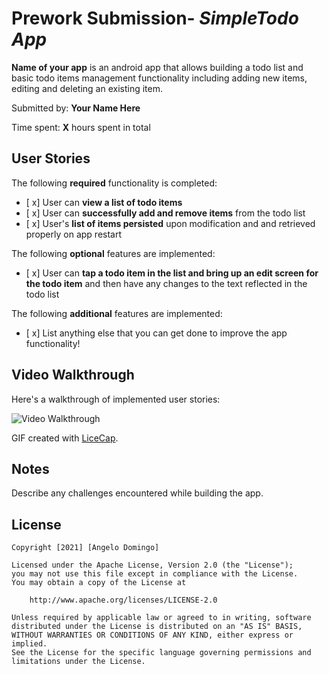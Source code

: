 # Prework Submission- *SimpleTodo App*

**Name of your app** is an android app that allows building a todo list and basic todo items management functionality including adding new items, editing and deleting an existing item.

Submitted by: **Your Name Here**

Time spent: **X** hours spent in total

## User Stories

The following **required** functionality is completed:

* [ x] User can **view a list of todo items**
* [ x] User can **successfully add and remove items** from the todo list
* [ x] User's **list of items persisted** upon modification and and retrieved properly on app restart

The following **optional** features are implemented:

* [ x] User can **tap a todo item in the list and bring up an edit screen for the todo item** and then have any changes to the text reflected in the todo list

The following **additional** features are implemented:

* [ x] List anything else that you can get done to improve the app functionality!

## Video Walkthrough

Here's a walkthrough of implemented user stories:

<img src='https://imgur.com/gallery/PqrwSaN.gif' title='SimpleTodo App' width='' alt='Video Walkthrough' />

GIF created with [LiceCap](http://www.cockos.com/licecap/).

## Notes

Describe any challenges encountered while building the app.

## License

    Copyright [2021] [Angelo Domingo]

    Licensed under the Apache License, Version 2.0 (the "License");
    you may not use this file except in compliance with the License.
    You may obtain a copy of the License at

        http://www.apache.org/licenses/LICENSE-2.0

    Unless required by applicable law or agreed to in writing, software
    distributed under the License is distributed on an "AS IS" BASIS,
    WITHOUT WARRANTIES OR CONDITIONS OF ANY KIND, either express or implied.
    See the License for the specific language governing permissions and
    limitations under the License.
